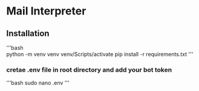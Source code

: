 # Mail Interpreter
## Installation
'''bash  
python -m venv venv
venv/Scripts/activate
pip install -r requirements.txt
'''
### cretae .env file in root directory and add your bot token
'''bash
sudo nano .env
'''
